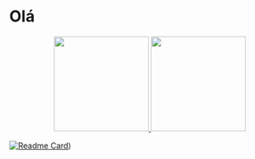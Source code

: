 
# Olá
<div align = "center">
<a href= "https://github.com/VictorNGomes">
  <img  height = "170em" src="https://github-readme-stats.vercel.app/api?username=VictorNGomes&theme=radical"/>
  <img  height = "170em" src="https://github-readme-stats.vercel.app/api/top-langs/?username=VictorNGomes&theme=radical&langs_count=8">
</div>
  
[![Readme Card](https://github-readme-stats.vercel.app/api/pin/?username=VictorNGomes&repo=Canjas)](https://github.com/VictorNGomes/Canjas))
